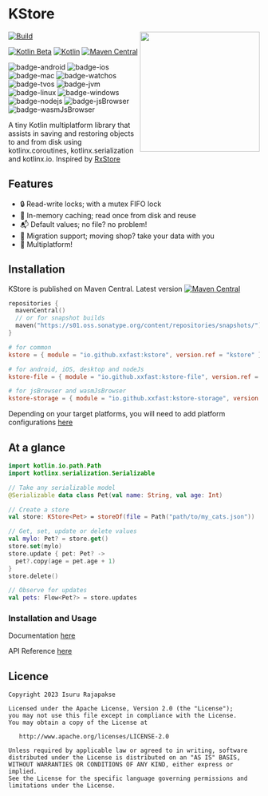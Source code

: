 # KStore
<img src="docs/images/kstore.svg" height="240" align="right"/> 

[![Build](https://github.com/xxfast/KStore/actions/workflows/build.yml/badge.svg)](https://github.com/xxfast/KStore/actions/workflows/build.yml)

[![Kotlin Beta](https://kotl.in/badges/beta.svg)](https://kotlinlang.org/docs/components-stability.html)
[![Kotlin](https://img.shields.io/badge/Kotlin-2.0.10-blue.svg?style=flat&logo=kotlin)](https://kotlinlang.org)
[![Maven Central](https://img.shields.io/maven-central/v/io.github.xxfast/kstore?color=blue)](https://search.maven.org/search?q=g:io.github.xxfast)

![badge-android](http://img.shields.io/badge/platform-android-6EDB8D.svg?style=flat)
![badge-ios](http://img.shields.io/badge/platform-ios-CDCDCD.svg?style=flat)
![badge-mac](http://img.shields.io/badge/platform-macos-111111.svg?style=flat)
![badge-watchos](http://img.shields.io/badge/platform-watchos-C0C0C0.svg?style=flat)
![badge-tvos](http://img.shields.io/badge/platform-tvos-808080.svg?style=flat)
![badge-jvm](http://img.shields.io/badge/platform-jvm-DB413D.svg?style=flat)
![badge-linux](http://img.shields.io/badge/platform-linux-2D3F6C.svg?style=flat)
![badge-windows](http://img.shields.io/badge/platform-windows-4D76CD.svg?style=flat)
![badge-nodejs](https://img.shields.io/badge/platform-jsNode-F8DB5D.svg?style=flat)
![badge-jsBrowser](https://img.shields.io/badge/platform-jsBrowser-F8DB5D.svg?style=flat)
![badge-wasmJsBrowser](https://img.shields.io/badge/platform-wasmJsBrowser-F8DB5D.svg?style=flat)

A tiny Kotlin multiplatform library that assists in saving and restoring objects to and from disk using kotlinx.coroutines, kotlinx.serialization and kotlinx.io.
Inspired by [RxStore](https://github.com/Gridstone/RxStore)

## Features
  - 🔒 Read-write locks; with a mutex FIFO lock
  - 💾 In-memory caching; read once from disk and reuse
  - 📬 Default values; no file? no problem!
  - 🚚 Migration support; moving shop? take your data with you
  - 🚉 Multiplatform!

## Installation

KStore is published on Maven Central. Latest version [![Maven Central](https://img.shields.io/maven-central/v/io.github.xxfast/kstore?color=blue)](https://search.maven.org/search?q=g:io.github.xxfast)
```kotlin
repositories { 
  mavenCentral()
  // or for snapshot builds
  maven("https://s01.oss.sonatype.org/content/repositories/snapshots/")
}
```

```toml
# for common
kstore = { module = "io.github.xxfast:kstore", version.ref = "kstore" }

# for android, iOS, desktop and nodeJs
kstore-file = { module = "io.github.xxfast:kstore-file", version.ref = "kstore" }

# for jsBrowser and wasmJsBrowser
kstore-storage = { module = "io.github.xxfast:kstore-storage", version.ref = "kstore" }
```

Depending on your target platforms, you will need to add platform configurations [here](https://xxfast.github.io/KStore/installation.html)

## At a glance

```kotlin
import kotlin.io.path.Path
import kotlinx.serialization.Serializable

// Take any serializable model 
@Serializable data class Pet(val name: String, val age: Int) 

// Create a store
val store: KStore<Pet> = storeOf(file = Path("path/to/my_cats.json"))

// Get, set, update or delete values 
val mylo: Pet? = store.get()
store.set(mylo)
store.update { pet: Pet? ->
  pet?.copy(age = pet.age + 1)
}
store.delete()

// Observe for updates
val pets: Flow<Pet?> = store.updates
```

### Installation and Usage

Documentation [here](https://xxfast.github.io/KStore)

API Reference [here](https://xxfast.github.io/KStore/docs/)

## Licence

    Copyright 2023 Isuru Rajapakse

    Licensed under the Apache License, Version 2.0 (the "License");
    you may not use this file except in compliance with the License.
    You may obtain a copy of the License at

       http://www.apache.org/licenses/LICENSE-2.0

    Unless required by applicable law or agreed to in writing, software
    distributed under the License is distributed on an "AS IS" BASIS,
    WITHOUT WARRANTIES OR CONDITIONS OF ANY KIND, either express or implied.
    See the License for the specific language governing permissions and
    limitations under the License.
